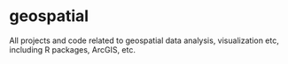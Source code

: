 # geospatial
All projects and code related to geospatial data analysis, visualization etc, including R packages, ArcGIS, etc.

